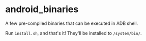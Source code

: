 # android_binaries

A few pre-compiled binaries that can be executed in ADB shell.

Run <code>install.sh</code>, and that's it! They'll be installed to <code>/system/bin/</code>.
